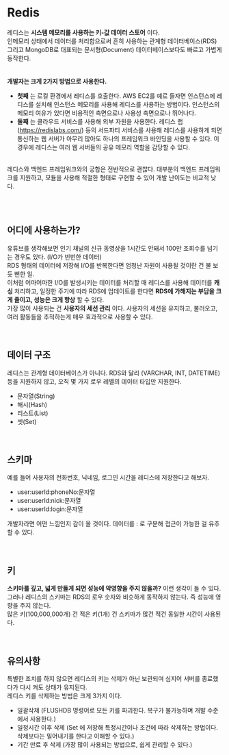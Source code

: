 # Redis 
레디스는 __시스템 메모리를 사용하는 키-값 데이터 스토어__ 이다.  
인메모리 상태에서 데이터를 처리함으로써 흔히 사용하는 관계형 데이터베이스(RDS) 그리고 MongoDB로 대표되는 문서형(Document) 데이터베이스보다도 빠르고 가볍게 동작한다.  
<br>  
__개발자는 크게 2가지 방법으로 사용한다.__  
- __첫째__ 는 로컬 환경에서 레디스를 호출한다. AWS EC2를 예로 들자면 인스턴스에 레디스를 설치해 인스턴스 메모리를 사용해 레디스를 사용하는 방법이다. 인스턴스의 메모리 여유가 있다면 비용적인 측면으로나 사용성 측면으로나 뛰어나다.
- __둘째__ 는 클라우드 서비스를 사용해 외부 자원을 사용한다. 레디스 랩(https://redislabs.com/) 등의 서드파티 서비스를 사용해 레디스를 사용하게 되면 통신하는 웹 서버가 아무리 많아도 하나의 프레임워크 바인딩을 사용할 수 있다. 이 경우에 레디스는 여러 웹 서버들의 공유 메모리 역할을 감당할 수 있다.  
<br>
레디스와 백엔드 프레임워크와의 궁합은 전반적으로 괜찮다. 대부분의 백엔드 프레임워크를 지원하고, 모듈을 사용해 적절한 형태로 구현할 수 있어 개발 난이도는 비교적 낮다.  

<br><br>

## 어디에 사용하는가?  
유튜브를 생각해보면 인기 채널의 신규 동영상을 1시간도 안돼서 100만 조회수를 넘기는 경우도 있다. (I/O가 빈번한 데이터)  
RDS 형태의 데이터에 저장해 I/O를 반복한다면 엄청난 자원이 사용될 것이란 건 불 보듯 뻔한 일.  
이처럼 어마어마한 I/O를 발생시키는 데이터를 처리할 때 레디스를 사용해 데이터를 __캐싱__ 처리하고, 일정한 주기에 따라 RDS에 업데이트를 한다면 __RDS에 가해지는 부담을 크게 줄이고, 성능은 크게 향상__ 할 수 있다.  
가장 많이 사용되는 건 __사용자의 세션 관리__ 이다. 사용자의 세션을 유지하고, 불러오고, 여러 활동들을 추적하는게 매우 효과적으로 사용할 수 있다.  
<br><br>

## 데이터 구조  
레디스는 관계형 데이터베이스가 아니다. RDS와 달리 (VARCHAR, INT, DATETIME) 등을 지원하지 않고, 오직 몇 가지 로우 레벨의 데이터 타입만 지원한다.  
- 문자열(String)
- 해시(Hash)
- 리스트(List) 
- 셋(Set)  
<br><br>  

## 스키마
예를 들어 사용자의 전화번호, 닉네임, 로그인 시간을 레디스에 저장한다고 해보자.
- user:userId:phoneNo:문자열
- user:userId:nick:문자열
- user:userId:login:문자열  

개발자라면 어떤 느낌인지 감이 올 것이다. 데이터를 : 로 구분해 접근이 가능한 걸 유추할 수 있다.  
<br><br>  

## 키
__스키마를 깊고, 넓게 만들게 되면 성능에 악영향을 주지 않을까?__ 이런 생각이 들 수 있다.
그러나 레디스의 스키마는 RDS의 로우 숫자와 비슷하게 동작하지 않는다. 즉 성능에 영향을 주지 않는다.  
많은 키(100,000,000개) 건 적은 키(1개) 건 스키마가 많건 적건 동일한 시간이 사용된다.  
<br><br>  

## 유의사항  
특별한 조치를 하지 않으면 레디스의 키는 삭제가 아닌 보관되며 심지어 서버를 종료했다가 다시 켜도 상태가 유지된다.  
레디스 키를 삭제하는 방법은 크게 3가지 이다.  
- 일괄삭제 (FLUSHDB 명령어로 모든 키를 파괴한다. 복구가 불가능하며 개발 수준에서 사용한다.)
- 일정시간 이후 삭제 (Set 에 저장해 특정시간이나 조건에 따라 삭제하는 방법이다. 삭제보다는 밀어내기를 한다고 이해할 수 있다.)
- 기간 만료 후 삭제 (가장 많이 사용되는 방법으로, 쉽게 관리할 수 있다.)   
<br>

